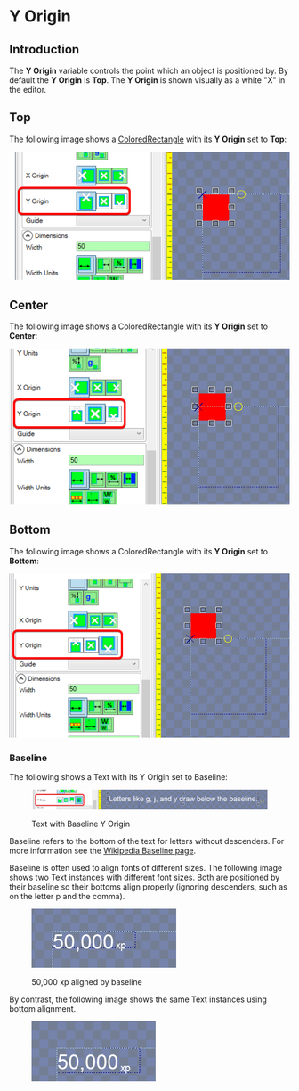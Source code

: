 # Y Origin

## Introduction

The **Y Origin** variable controls the point which an object is positioned by. By default the **Y Origin** is **Top**. The **Y Origin** is shown visually as a white "X" in the editor.

## Top

The following image shows a [ColoredRectangle](../coloredrectangle.md) with its **Y Origin** set to **Top**:

![ColoredRectangle with Top Y Origin](<../../../.gitbook/assets/25_19 38 16.png>)

## Center

The following image shows a ColoredRectangle with its **Y Origin** set to **Center**:

![ColoredRectangle with Center Y Origin](<../../../.gitbook/assets/25_19 39 18.png>)

## Bottom

The following image shows a ColoredRectangle with its **Y Origin** set to **Bottom**:

![ColoredRectangle with Bottom Y Origin](<../../../.gitbook/assets/25_19 39 56.png>)

### Baseline

The following shows a Text with its Y Origin set to Baseline:

<figure><img src="../../../.gitbook/assets/25_19 42 32.png" alt=""><figcaption><p>Text with Baseline Y Origin</p></figcaption></figure>

Baseline refers to the bottom of the text for letters without descenders. For more information see the [Wikipedia Baseline page](https://en.wikipedia.org/wiki/Baseline_\(typography\)).

Baseline is often used to align fonts of different sizes. The following image shows two Text instances with different font sizes. Both are positioned by their baseline so their bottoms align properly (ignoring descenders, such as on the letter p and the comma).

<figure><img src="../../../.gitbook/assets/image (2) (1) (1) (1) (1) (1) (1) (1) (1) (1) (1) (1) (1) (1) (1) (1) (1) (1) (1) (1) (1) (1) (1) (1) (1) (1).png" alt=""><figcaption><p>50,000 xp aligned by baseline</p></figcaption></figure>

By contrast, the following image shows the same Text instances using bottom alignment.&#x20;

<figure><img src="../../../.gitbook/assets/image (31).png" alt=""><figcaption></figcaption></figure>
